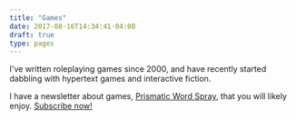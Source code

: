 ```yaml
---
title: "Games"
date: 2017-08-16T14:34:41-04:00
draft: true
type: pages
---
```


I've written roleplaying games since 2000, and have recently started dabbling with hypertext games and interactive fiction.

I have a newsletter about games, [Prismatic Word Spray](https://tinyletter.com/prismaticwordspray), that you will likely enjoy. [Subscribe now!](https://tinyletter.com/prismaticwordspray)


